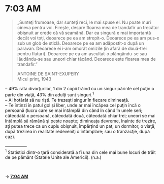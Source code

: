 # 7:03 AM

> „Sunteţi frumoase, dar sunteţi reci, le mai spuse el. Nu poate muri cineva pentru voi. Fireşte, despre floarea mea de trandafir un trecător obişnuit ar crede că vă seamănă. Dar ea singură e mai importantă decât voi toţi, deoarece pe ea am stropit-o. Deoarece pe ea am pus-o sub un glob de sticlă. Deoarece pe ea am adăpostit-o după un paravan. Deoarece ei i-am omorât omizile (în afară de două-trei pentru fluturi). Deoarece pe ea am ascultat-o plângându-se sau lăudându-se sau uneori chiar tăcând. Deoarece este floarea mea de trandafir.”  
>
> ANTOINE DE SAINT-EXUPERY  
> Micul prinţ, 1943

– 49% rata divorţurilor, 1 din 2 copii trăind cu un singur părinte cel puţin o parte din viaţă, 43% din adulţi sunt singuri.<sup>1</sup>  
– Ai hotărât să nu rişti. Te trezeşti singur în fiecare dimineaţă.  
– Te întinzi în patul gol şi liber, unde ar mai încăpea cel puţin încă o persoană (lucru care se mai întâmplă din când în când în unele seri; câteodată o persoană, câteodată două, câteodată chiar trei; uneori se mai întâmplă să rămână şi peste noapte; dimineaţa devreme, înainte de trezire, aţi putea trece ca un cuplu obişnuit, împărţind un pat, un dormitor, o viaţă; după trezirea în realitate redeveniţi o întâmplare; sau o tranzacţie, după caz).  

—————  
<sup>1</sup> Statistici dintr-o ţară considerată a fi una din cele mai bune locuri de trăit de pe pământ (Statele Unite ale Americii). (n.a.)

<br>  

**→ [7:04 AM](7-04.md)**